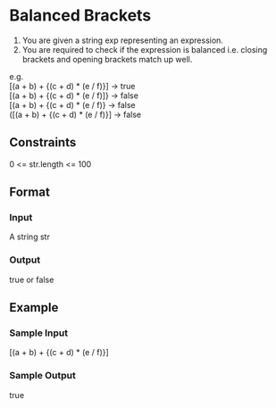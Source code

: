 # Balanced Brackets

1. You are given a string exp representing an expression.
2. You are required to check if the expression is balanced i.e. closing brackets and opening brackets match up well.

e.g.        
[(a + b) + {(c + d) * (e / f)}] -> true     
[(a + b) + {(c + d) * (e / f)]} -> false        
[(a + b) + {(c + d) * (e / f)} -> false     
([(a + b) + {(c + d) * (e / f)}] -> false

## Constraints
0 <= str.length <= 100

## Format
### Input
A string str

### Output
true or false

## Example
### Sample Input

[(a + b) + {(c + d) * (e / f)}]

### Sample Output
true